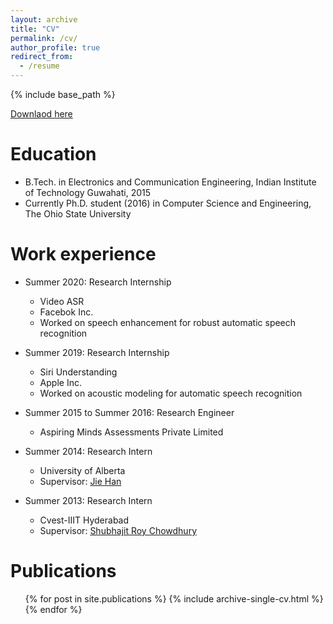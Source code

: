```yaml
---
layout: archive
title: "CV"
permalink: /cv/
author_profile: true
redirect_from:
  - /resume
---
```


{% include base_path %}

[Downlaod here](http://ashutosh620.github.io/files/CV.pdf)

Education
======
* B.Tech. in Electronics and Communication Engineering, Indian Institute of Technology Guwahati, 2015
* Currently Ph.D. student (2016) in Computer Science and Engineering, The Ohio State University

Work experience
======
* Summer 2020: Research Internship 
   * Video ASR 
   * Facebok Inc.
   * Worked on speech enhancement for robust automatic speech recognition
* Summer 2019: Research Internship 
   * Siri Understanding 
   * Apple Inc.
   * Worked on acoustic modeling for automatic speech recognition
* Summer 2015 to Summer 2016: Research Engineer
  * Aspiring Minds Assessments Private Limited
  
* Summer 2014: Research Intern
  * University of Alberta
  * Supervisor: [Jie Han](http://www.ece.ualberta.ca/~jhan8/)
  
* Summer 2013: Research Intern
  * Cvest-IIIT Hyderabad
  * Supervisor: [Shubhajit Roy Chowdhury](http://faculty.iitmandi.ac.in/~src/)

Publications
======
  <ul>{% for post in site.publications %}
    {% include archive-single-cv.html %}
  {% endfor %}</ul>
  

